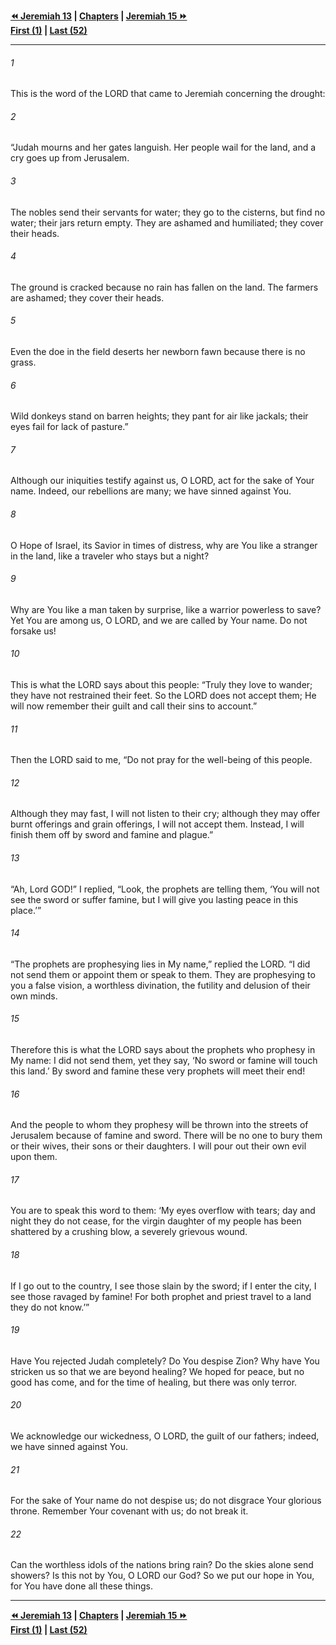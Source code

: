   
**[⏪ Jeremiah 13](./Jeremiah%2013.md) | [Chapters](./_index.md) | [Jeremiah 15 ⏩](./Jeremiah%2015.md)**  
**[First (1)](./Jeremiah%201.md) | [Last (52)](./Jeremiah%2052.md)**  
  
---  
  
###### 1  
This is the word of the LORD that came to Jeremiah concerning the drought:  
  
###### 2  
“Judah mourns and her gates languish. Her people wail for the land, and a cry goes up from Jerusalem.  
  
###### 3  
The nobles send their servants for water; they go to the cisterns, but find no water; their jars return empty. They are ashamed and humiliated; they cover their heads.  
  
###### 4  
The ground is cracked because no rain has fallen on the land. The farmers are ashamed; they cover their heads.  
  
###### 5  
Even the doe in the field deserts her newborn fawn because there is no grass.  
  
###### 6  
Wild donkeys stand on barren heights; they pant for air like jackals; their eyes fail for lack of pasture.”  
  
###### 7  
Although our iniquities testify against us, O LORD, act for the sake of Your name. Indeed, our rebellions are many; we have sinned against You.  
  
###### 8  
O Hope of Israel, its Savior in times of distress, why are You like a stranger in the land, like a traveler who stays but a night?  
  
###### 9  
Why are You like a man taken by surprise, like a warrior powerless to save? Yet You are among us, O LORD, and we are called by Your name. Do not forsake us!  
  
###### 10  
This is what the LORD says about this people: “Truly they love to wander; they have not restrained their feet. So the LORD does not accept them; He will now remember their guilt and call their sins to account.”  
  
###### 11  
Then the LORD said to me, “Do not pray for the well-being of this people.  
  
###### 12  
Although they may fast, I will not listen to their cry; although they may offer burnt offerings and grain offerings, I will not accept them. Instead, I will finish them off by sword and famine and plague.”  
  
###### 13  
“Ah, Lord GOD!” I replied, “Look, the prophets are telling them, ‘You will not see the sword or suffer famine, but I will give you lasting peace in this place.’”  
  
###### 14  
“The prophets are prophesying lies in My name,” replied the LORD. “I did not send them or appoint them or speak to them. They are prophesying to you a false vision, a worthless divination, the futility and delusion of their own minds.  
  
###### 15  
Therefore this is what the LORD says about the prophets who prophesy in My name: I did not send them, yet they say, ‘No sword or famine will touch this land.’ By sword and famine these very prophets will meet their end!  
  
###### 16  
And the people to whom they prophesy will be thrown into the streets of Jerusalem because of famine and sword. There will be no one to bury them or their wives, their sons or their daughters. I will pour out their own evil upon them.  
  
###### 17  
You are to speak this word to them: ‘My eyes overflow with tears; day and night they do not cease, for the virgin daughter of my people has been shattered by a crushing blow, a severely grievous wound.  
  
###### 18  
If I go out to the country, I see those slain by the sword; if I enter the city, I see those ravaged by famine! For both prophet and priest travel to a land they do not know.’”  
  
###### 19  
Have You rejected Judah completely? Do You despise Zion? Why have You stricken us so that we are beyond healing? We hoped for peace, but no good has come, and for the time of healing, but there was only terror.  
  
###### 20  
We acknowledge our wickedness, O LORD, the guilt of our fathers; indeed, we have sinned against You.  
  
###### 21  
For the sake of Your name do not despise us; do not disgrace Your glorious throne. Remember Your covenant with us; do not break it.  
  
###### 22  
Can the worthless idols of the nations bring rain? Do the skies alone send showers? Is this not by You, O LORD our God? So we put our hope in You, for You have done all these things.  
  
  
---  
  
**[⏪ Jeremiah 13](./Jeremiah%2013.md) | [Chapters](./_index.md) | [Jeremiah 15 ⏩](./Jeremiah%2015.md)**  
**[First (1)](./Jeremiah%201.md) | [Last (52)](./Jeremiah%2052.md)**  
  
